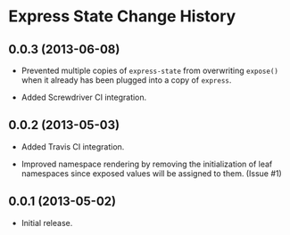 Express State Change History
============================

0.0.3 (2013-06-08)
------------------

* Prevented multiple copies of `express-state` from overwriting `expose()` when
  it already has been plugged into a copy of `express`.

* Added Screwdriver CI integration.


0.0.2 (2013-05-03)
------------------

* Added Travis CI integration.

* Improved namespace rendering by removing the initialization of leaf namespaces
  since exposed values will be assigned to them. (Issue #1)


0.0.1 (2013-05-02)
------------------

* Initial release.
